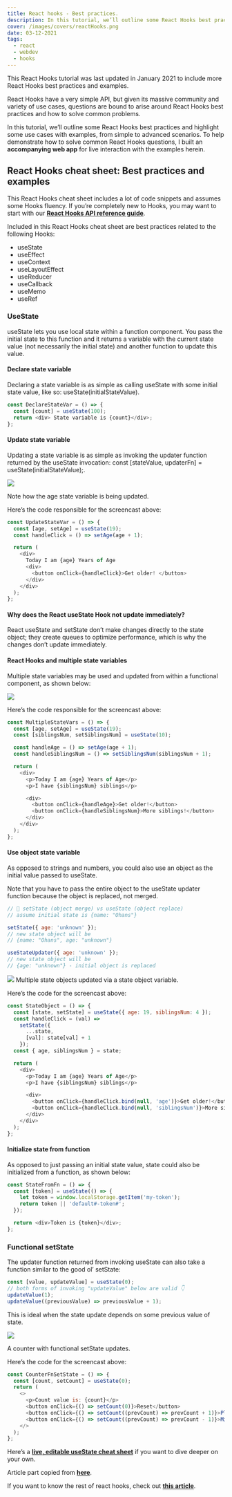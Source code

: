 ```yaml
---
title: React hooks - Best practices.
description: In this tutorial, we’ll outline some React Hooks best practices and highlight some use cases with examples, from simple to advanced scenarios.
cover: /images/covers/reactHooks.png
date: 03-12-2021
tags:
  - react
  - webdev
  - hooks
---
```


<span class="md-detail">This React Hooks tutorial was last updated in January 2021 to include more React Hooks best practices and examples.</span>

React Hooks have a very simple API, but given its massive community and variety of use cases, questions are bound to arise around React Hooks best practices and how to solve common problems.

In this tutorial, we’ll outline some React Hooks best practices and highlight some use cases with examples, from simple to advanced scenarios. To help demonstrate how to solve common React Hooks questions, I built an **accompanying web app** for live interaction with the examples herein.

## React Hooks cheat sheet: Best practices and examples

This React Hooks cheat sheet includes a lot of code snippets and assumes some Hooks fluency. If you’re completely new to Hooks, you may want to start with our **[React Hooks API reference guide](https://blog.logrocket.com/react-reference-guide-hooks-api/)**.

Included in this React Hooks cheat sheet are best practices related to the following Hooks:

- useState
- useEffect
- useContext
- useLayoutEffect
- useReducer
- useCallback
- useMemo
- useRef

### UseState

useState lets you use local state within a function component. You pass the initial state to this function and it returns a variable with the current state value (not necessarily the initial state) and another function to update this value.

#### Declare state variable

Declaring a state variable is as simple as calling <span class="md-code">useState</span> with some initial state value, like so: <span class="md-code">useState(initialStateValue)</span>.

```js
const DeclareStateVar = () => {
  const [count] = useState(100);
  return <div> State variable is {count}</div>;
};
```

#### Update state variable

Updating a state variable is as simple as invoking the updater function returned by the <span class="md-code">useState</span> invocation: <span class="md-code">const [stateValue, updaterFn] = useState(initialStateValue);</span>.

<img class="md-image" src="/images/articles/reactHooks/updateStateVariable.gif">

<span class="md-detail">Note how the age state variable is being updated.</span>

Here’s the code responsible for the screencast above:

```js
const UpdateStateVar = () => {
  const [age, setAge] = useState(19);
  const handleClick = () => setAge(age + 1);

  return (
    <div>
      Today I am {age} Years of Age
      <div>
        <button onClick={handleClick}>Get older! </button>
      </div>
    </div>
  );
};
```

#### Why does the React <span class="md-code">useState</span> Hook not update immediately?

React <span class="md-code">useState</span> and <span class="md-code">setState</span> don’t make changes directly to the state object; they create queues to optimize performance, which is why the changes don’t update immediately.

#### React Hooks and multiple state variables

Multiple state variables may be used and updated from within a functional component, as shown below:

<img class="md-image" src="/images/articles/reactHooks/multipleStateVariables.gif">

Here’s the code responsible for the screencast above:

```js
const MultipleStateVars = () => {
  const [age, setAge] = useState(19);
  const [siblingsNum, setSiblingsNum] = useState(10);

  const handleAge = () => setAge(age + 1);
  const handleSiblingsNum = () => setSiblingsNum(siblingsNum + 1);

  return (
    <div>
      <p>Today I am {age} Years of Age</p>
      <p>I have {siblingsNum} siblings</p>

      <div>
        <button onClick={handleAge}>Get older!</button>
        <button onClick={handleSiblingsNum}>More siblings!</button>
      </div>
    </div>
  );
};
```

#### Use object state variable

As opposed to strings and numbers, you could also use an object as the initial value passed to <span class="md-code">useState</span>.

Note that you have to pass the entire object to the <span class="md-code">useState</span> updater function because the object is replaced, not merged.

```js
// 🐢 setState (object merge) vs useState (object replace)
// assume initial state is {name: "Ohans"}

setState({ age: 'unknown' });
// new state object will be
// {name: "Ohans", age: "unknown"}

useStateUpdater({ age: 'unknown' });
// new state object will be
// {age: "unknown"} - initial object is replaced
```

<img class="md-image" src="/images/articles/reactHooks/objectStateVariable.gif">
<span class="md-detail">Multiple state objects updated via a state object variable.</span>

Here’s the code for the screencast above:

```js
const StateObject = () => {
  const [state, setState] = useState({ age: 19, siblingsNum: 4 });
  const handleClick = (val) =>
    setState({
      ...state,
      [val]: state[val] + 1
    });
  const { age, siblingsNum } = state;

  return (
    <div>
      <p>Today I am {age} Years of Age</p>
      <p>I have {siblingsNum} siblings</p>

      <div>
        <button onClick={handleClick.bind(null, 'age')}>Get older!</button>
        <button onClick={handleClick.bind(null, 'siblingsNum')}>More siblings!</button>
      </div>
    </div>
  );
};
```

#### Initialize state from function

As opposed to just passing an initial state value, state could also be initialized from a function, as shown below:

```js
const StateFromFn = () => {
  const [token] = useState(() => {
    let token = window.localStorage.getItem('my-token');
    return token || 'default#-token#';
  });

  return <div>Token is {token}</div>;
};
```

### Functional setState

The updater function returned from invoking <span class="md-code">useState</span> can also take a function similar to the good ol’ <span class="md-code">setState</span>:

```js
const [value, updateValue] = useState(0);
// both forms of invoking "updateValue" below are valid 👇
updateValue(1);
updateValue((previousValue) => previousValue + 1);
```

This is ideal when the state update depends on some previous value of state.

 <img class="md-image" src="/images/articles/reactHooks/setStateUpdates.gif">

<span class="md-detail">A counter with functional setState updates.</span>

Here’s the code for the screencast above:

```js
const CounterFnSetState = () => {
  const [count, setCount] = useState(0);
  return (
    <>
      <p>Count value is: {count}</p>
      <button onClick={() => setCount(0)}>Reset</button>
      <button onClick={() => setCount((prevCount) => prevCount + 1)}>Plus (+)</button>
      <button onClick={() => setCount((prevCount) => prevCount - 1)}>Minus (-)</button>
    </>
  );
};
```

Here’s a **[live, editable useState cheat sheet](https://react-hooks-cheatsheet.com/usestate)** if you want to dive deeper on your own.

Article part copied from **[here](https://blog.logrocket.com/react-hooks-cheat-sheet-unlock-solutions-to-common-problems-af4caf699e70/#usestate)**.

If you want to know the rest of react hooks, check out **[this article](https://blog.logrocket.com/react-hooks-cheat-sheet-unlock-solutions-to-common-problems-af4caf699e70/#usestate)**.
